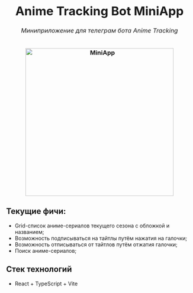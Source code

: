 <h3 align="center">
  <div align="center">
    <h1>Anime Tracking Bot MiniApp</h1>
    <h6>Миниприложение для телеграм бота Anime Tracking</h6>
  </div>
  <a href="https://github.com/RamilYI/Anime-Tracking">
    <img src="https://i.imgur.com/m8bJBhT.png" width="400" alt="MiniApp"/>
  </a>
</h3>

## Текущие фичи: 

* Grid-список аниме-сериалов текущего сезона с обложкой и названием;
* Возможность подписываться на тайтлы путём нажатия на галочки;
* Возможность отписываться от тайтлов путём отжатия галочки;
* Поиск аниме-сериалов;

## Стек технологий

* React + TypeScript + Vite
 
